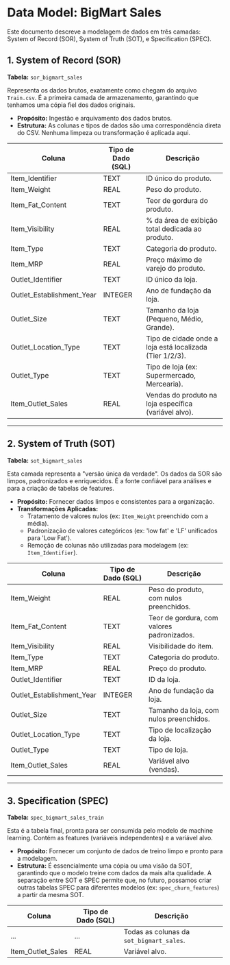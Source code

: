 # Data Model: BigMart Sales

Este documento descreve a modelagem de dados em três camadas: System of Record (SOR), System of Truth (SOT), e Specification (SPEC).

## 1. System of Record (SOR)
**Tabela:** `sor_bigmart_sales`

Representa os dados brutos, exatamente como chegam do arquivo `Train.csv`. É a primeira camada de armazenamento, garantindo que tenhamos uma cópia fiel dos dados originais.

- **Propósito:** Ingestão e arquivamento dos dados brutos.
- **Estrutura:** As colunas e tipos de dados são uma correspondência direta do CSV. Nenhuma limpeza ou transformação é aplicada aqui.

| Coluna | Tipo de Dado (SQL) | Descrição |
|---|---|---|
| Item_Identifier | TEXT | ID único do produto. |
| Item_Weight | REAL | Peso do produto. |
| Item_Fat_Content | TEXT | Teor de gordura do produto. |
| Item_Visibility | REAL | % da área de exibição total dedicada ao produto. |
| Item_Type | TEXT | Categoria do produto. |
| Item_MRP | REAL | Preço máximo de varejo do produto. |
| Outlet_Identifier | TEXT | ID único da loja. |
| Outlet_Establishment_Year | INTEGER | Ano de fundação da loja. |
| Outlet_Size | TEXT | Tamanho da loja (Pequeno, Médio, Grande). |
| Outlet_Location_Type | TEXT | Tipo de cidade onde a loja está localizada (Tier 1/2/3). |
| Outlet_Type | TEXT | Tipo de loja (ex: Supermercado, Mercearia). |
| Item_Outlet_Sales | REAL | Vendas do produto na loja específica (variável alvo). |

---

## 2. System of Truth (SOT)
**Tabela:** `sot_bigmart_sales`

Esta camada representa a "versão única da verdade". Os dados da SOR são limpos, padronizados e enriquecidos. É a fonte confiável para análises e para a criação de tabelas de features.

- **Propósito:** Fornecer dados limpos e consistentes para a organização.
- **Transformações Aplicadas:**
  - Tratamento de valores nulos (ex: `Item_Weight` preenchido com a média).
  - Padronização de valores categóricos (ex: 'low fat' e 'LF' unificados para 'Low Fat').
  - Remoção de colunas não utilizadas para modelagem (ex: `Item_Identifier`).

| Coluna | Tipo de Dado (SQL) | Descrição |
|---|---|---|
| Item_Weight | REAL | Peso do produto, com nulos preenchidos. |
| Item_Fat_Content | TEXT | Teor de gordura, com valores padronizados. |
| Item_Visibility | REAL | Visibilidade do item. |
| Item_Type | TEXT | Categoria do produto. |
| Item_MRP | REAL | Preço do produto. |
| Outlet_Identifier | TEXT | ID da loja. |
| Outlet_Establishment_Year | INTEGER | Ano de fundação da loja. |
| Outlet_Size | TEXT | Tamanho da loja, com nulos preenchidos. |
| Outlet_Location_Type | TEXT | Tipo de localização da loja. |
| Outlet_Type | TEXT | Tipo de loja. |
| Item_Outlet_Sales | REAL | Variável alvo (vendas). |

---

## 3. Specification (SPEC)
**Tabela:** `spec_bigmart_sales_train`

Esta é a tabela final, pronta para ser consumida pelo modelo de machine learning. Contém as features (variáveis independentes) e a variável alvo.

- **Propósito:** Fornecer um conjunto de dados de treino limpo e pronto para a modelagem.
- **Estrutura:** É essencialmente uma cópia ou uma visão da SOT, garantindo que o modelo treine com dados da mais alta qualidade. A separação entre SOT e SPEC permite que, no futuro, possamos criar outras tabelas SPEC para diferentes modelos (ex: `spec_churn_features`) a partir da mesma SOT.

| Coluna | Tipo de Dado (SQL) | Descrição |
|---|---|---|
| ... | ... | Todas as colunas da `sot_bigmart_sales`. |
| Item_Outlet_Sales | REAL | Variável alvo. |